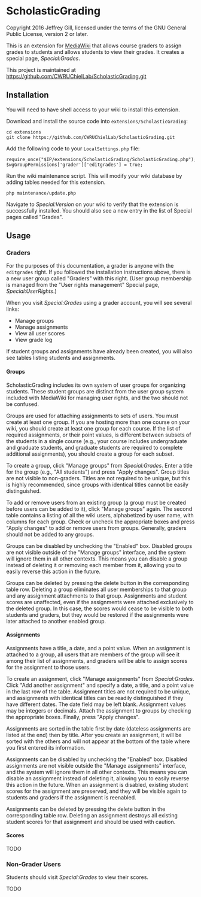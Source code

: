 ScholasticGrading
=================

Copyright 2016 Jeffrey Gill, licensed under the terms of the GNU General
Public License, version 2 or later.

This is an extension for [MediaWiki](http://www.mediawiki.org) that allows
course graders to assign grades to students and allows students to view their
grades. It creates a special page, *Special:Grades*.

This project is maintained at
https://github.com/CWRUChielLab/ScholasticGrading.git

Installation
------------

You will need to have shell access to your wiki to install this extension.

Download and install the source code into `extensions/ScholasticGrading`:

    cd extensions
    git clone https://github.com/CWRUChielLab/ScholasticGrading.git

Add the following code to your `LocalSettings.php` file:

    require_once("$IP/extensions/ScholasticGrading/ScholasticGrading.php");
    $wgGroupPermissions['grader']['editgrades'] = true;

Run the wiki maintenance script. This will modify your wiki database by adding
tables needed for this extension.

    php maintenance/update.php

Navigate to *Special:Version* on your wiki to verify that the extension is
successfully installed. You should also see a new entry in the list of Special
pages called "Grades".

Usage
-----

### Graders

For the purposes of this documentation, a grader is anyone with the `editgrades`
right. If you followed the installation instructions above, there is a new user
group called "Graders" with this right. (User group membership is managed from
the "User rights management" Special page, *Special:UserRights*.)

When you visit *Special:Grades* using a grader account, you will see several
links:

* Manage groups
* Manage assignments
* View all user scores
* View grade log

If student groups and assignments have already been created, you will also see
tables listing students and assignments.

#### Groups

ScholasticGrading includes its own system of user groups for organizing
students. These student groups are distinct from the user group system included
with MediaWiki for managing user rights, and the two should not be confused.

Groups are used for attaching assignments to sets of users. You must create at
least one group. If you are hosting more than one course on your wiki, you
should create at least one group for each course. If the list of required
assignments, or their point values, is different between subsets of the students
in a single course (e.g., your course includes undergraduate and graduate
students, and graduate students are required to complete additional
assignments), you should create a group for each subset.

To create a group, click "Manage groups" from *Special:Grades*. Enter a title
for the group (e.g., "All students") and press "Apply changes". Group titles are
not visible to non-graders. Titles are not required to be unique, but this is
highly recommended, since groups with identical titles cannot be easily
distinguished.

To add or remove users from an existing group (a group must be created before
users can be added to it), click "Manage groups" again. The second table
contains a listing of all the wiki users, alphabetized by user name, with
columns for each group. Check or uncheck the appropriate boxes and press "Apply
changes" to add or remove users from groups. Generally, graders should not be
added to any groups.

Groups can be disabled by unchecking the "Enabled" box. Disabled groups are not
visible outside of the "Manage groups" interface, and the system will ignore
them in all other contexts. This means you can disable a group instead of
deleting it or removing each member from it, allowing you to easily reverse this
action in the future.

Groups can be deleted by pressing the delete button in the corresponding table
row. Deleting a group eliminates all user memberships to that group and any
assignment attachments to that group. Assignments and student scores are
unaffected, even if the assignments were attached exclusively to the deleted
group. In this case, the scores would cease to be visible to both students and
graders, but they would be restored if the assignments were later attached to
another enabled group.

#### Assignments

Assignments have a title, a date, and a point value. When an assignment is
attached to a group, all users that are members of the group will see it among
their list of assignments, and graders will be able to assign scores for the
assignment to those users.

To create an assignment, click "Manage assignments" from *Special:Grades*.
Click "Add another assignment" and specify a date, a title, and a point value in
the last row of the table. Assignment titles are not required to be unique, and
assignments with identical titles can be readily distinguished if they have
different dates. The date field may be left blank. Assignment values may be
integers or decimals. Attach the assignment to groups by checking the
appropriate boxes. Finally, press "Apply changes".

Assignments are sorted in the table first by date (dateless assignments are
listed at the end) then by title. After you create an assignment, it will be
sorted with the others and will not appear at the bottom of the table where you
first entered its information.

Assignments can be disabled by unchecking the "Enabled" box. Disabled
assignments are not visible outside the "Manage assignments" interface, and the
system will ignore them in all other contexts. This means you can disable an
assignment instead of deleting it, allowing you to easily reverse this action in
the future. When an assignment is disabled, existing student scores for the
assignment are preserved, and they will be visible again to students and
graders if the assignment is reenabled.

Assignments can be deleted by pressing the delete button in the corresponding
table row. Deleting an assignment destroys all existing student scores for that
assignment and should be used with caution.

#### Scores

TODO

### Non-Grader Users

Students should visit *Special:Grades* to view their scores. 

TODO

